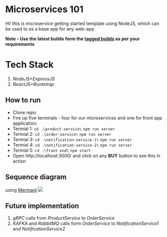 
# Microservices 101

Hi! this is microservice getting started template using NodeJS, which can be used to as a base app for any web-app

**Note - Use the latest builds form the [tagged builds](https://github.com/nipundavid/microservice101-nodeJS/releases) as per your requirements**

# Tech Stack

1. *NodeJS+ExpressJS*
2. *ReactJS+Bootstrap*

## How to run

-  Clone repo
-  Fire up five terminals - four for our microservices and one for front app application:
-  Termial 1: `cd .\product-service\` `npm run server`
-  Termial 2: `cd .\order-service\` `npm run server`
-  Termial 3: `cd .\notification-service-1\` `npm run server`
-  Termial 4: `cd .\notification-service-2\` `npm run server`
-  Termial 5: `cd .\front-end\` `npm start`
-  Open http://localhost:3000/ and click on any **BUY** button to see this in action

## Sequence diagram

using [Mermaid](https://mermaidjs.github.io/)
[![](https://mermaid.ink/img/eyJjb2RlIjoic2VxdWVuY2VEaWFncmFtXG5SZWFjdC1BcHAtPj4rUHJvZHVjdFNlcnZpY2U6IFJlcXVlc3QgUHJvZHVjdHNcblByb2R1Y3RTZXJ2aWNlLS0-Pi1SZWFjdC1BcHA6IFByb2R1Y3RzIEpTT05cblJlYWN0LUFwcC0-PlByb2R1Y3RTZXJ2aWNlOiBCdXkgUHJvZHVjdFxuUHJvZHVjdFNlcnZpY2UtLT4-K09yZGVyLVNlcnZpY2U6IFByb2R1Y3RzIEpTT05cbk9yZGVyLVNlcnZpY2UtLT4-Tm90aWZpY2F0aW9uLVNlcnZpY2UtMTogU2VuZHMgTm90aWZpY2F0aW9uXG5PcmRlci1TZXJ2aWNlLS0-Pi1Ob3RpZmljYXRpb24tU2VydmljZS0yOiBTZW5kcyBOb3RpZmljYXRpb24iLCJtZXJtYWlkIjp7InRoZW1lIjoiZGVmYXVsdCJ9LCJ1cGRhdGVFZGl0b3IiOmZhbHNlfQ)](https://mermaid-js.github.io/mermaid-live-editor/#/edit/eyJjb2RlIjoic2VxdWVuY2VEaWFncmFtXG5SZWFjdC1BcHAtPj4rUHJvZHVjdFNlcnZpY2U6IFJlcXVlc3QgUHJvZHVjdHNcblByb2R1Y3RTZXJ2aWNlLS0-Pi1SZWFjdC1BcHA6IFByb2R1Y3RzIEpTT05cblJlYWN0LUFwcC0-PlByb2R1Y3RTZXJ2aWNlOiBCdXkgUHJvZHVjdFxuUHJvZHVjdFNlcnZpY2UtLT4-K09yZGVyLVNlcnZpY2U6IFByb2R1Y3RzIEpTT05cbk9yZGVyLVNlcnZpY2UtLT4-Tm90aWZpY2F0aW9uLVNlcnZpY2UtMTogU2VuZHMgTm90aWZpY2F0aW9uXG5PcmRlci1TZXJ2aWNlLS0-Pi1Ob3RpZmljYXRpb24tU2VydmljZS0yOiBTZW5kcyBOb3RpZmljYXRpb24iLCJtZXJtYWlkIjp7InRoZW1lIjoiZGVmYXVsdCJ9LCJ1cGRhdGVFZGl0b3IiOmZhbHNlfQ)


## Future implementation
1. *gRPC* calls from *ProductService* to *OrderService* 
2. *KAFKA* and *RabbitMQ* calls form *OrderService* to *NotificationService1* and *NotificationService2*



